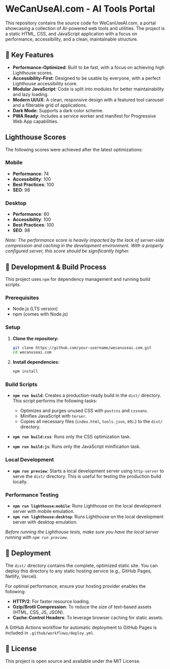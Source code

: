 # WeCanUseAI.com - AI Tools Portal

This repository contains the source code for WeCanUseAI.com, a portal showcasing a collection of AI-powered web tools and utilities. The project is a static HTML, CSS, and JavaScript application with a focus on performance, accessibility, and a clean, maintainable structure.

## 🚀 Key Features

- **Performance-Optimized**: Built to be fast, with a focus on achieving high Lighthouse scores.
- **Accessibility-First**: Designed to be usable by everyone, with a perfect Lighthouse accessibility score.
- **Modular JavaScript**: Code is split into modules for better maintainability and lazy loading.
- **Modern UI/UX**: A clean, responsive design with a featured tool carousel and a filterable grid of applications.
- **Dark Mode**: Supports a dark color scheme.
- **PWA Ready**: Includes a service worker and manifest for Progressive Web App capabilities.

## Lighthouse Scores

The following scores were achieved after the latest optimizations:

### Mobile

- **Performance**: 74
- **Accessibility**: 100
- **Best Practices**: 100
- **SEO**: 98

### Desktop

- **Performance**: 80
- **Accessibility**: 100
- **Best Practices**: 100
- **SEO**: 98

_Note: The performance score is heavily impacted by the lack of server-side compression and caching in the development environment. With a properly configured server, this score should be significantly higher._

## 🔧 Development & Build Process

This project uses `npm` for dependency management and running build scripts.

### Prerequisites

- Node.js (LTS version)
- npm (comes with Node.js)

### Setup

1.  **Clone the repository:**

    ```bash
    git clone https://github.com/your-username/wecanuseai.com.git
    cd wecanuseai.com
    ```

2.  **Install dependencies:**
    ```bash
    npm install
    ```

### Build Scripts

- **`npm run build`**: Creates a production-ready build in the `dist/` directory. This script performs the following tasks:
  - Optimizes and purges unused CSS with `postcss` and `cssnano`.
  - Minifies JavaScript with `terser`.
  - Copies all necessary files (`index.html`, `tools.json`, etc.) to the `dist/` directory.

- **`npm run build:css`**: Runs only the CSS optimization task.
- **`npm run build:js`**: Runs only the JavaScript minification task.

### Local Development

- **`npm run preview`**: Starts a local development server using `http-server` to serve the `dist/` directory. This is useful for testing the production build locally.

### Performance Testing

- **`npm run lighthouse:mobile`**: Runs Lighthouse on the local development server with mobile emulation.
- **`npm run lighthouse:desktop`**: Runs Lighthouse on the local development server with desktop emulation.

_Before running the Lighthouse tests, make sure you have the local server running with `npm run preview`._

## 🚀 Deployment

The `dist/` directory contains the complete, optimized static site. You can deploy this directory to any static hosting service (e.g., GitHub Pages, Netlify, Vercel).

For optimal performance, ensure your hosting provider enables the following:

- **HTTP/2**: For faster resource loading.
- **Gzip/Brotli Compression**: To reduce the size of text-based assets (HTML, CSS, JS, JSON).
- **Cache-Control Headers**: To leverage browser caching for static assets.

A GitHub Actions workflow for automatic deployment to GitHub Pages is included in `.github/workflows/deploy.yml`.

## 📄 License

This project is open source and available under the MIT License.
